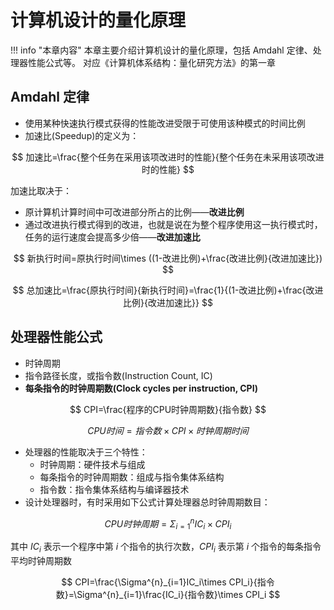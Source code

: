 # 计算机设计的量化原理


!!! info "本章内容"
	本章主要介绍计算机设计的量化原理，包括 Amdahl 定律、处理器性能公式等。
	对应《计算机体系结构：量化研究方法》的第一章

## Amdahl 定律

* 使用某种快速执行模式获得的性能改进受限于可使用该种模式的时间比例
* 加速比(Speedup)的定义为：

$$ 	加速比=\frac{整个任务在采用该项改进时的性能}{整个任务在未采用该项改进时的性能} $$

加速比取决于：

* 原计算机计算时间中可改进部分所占的比例——**改进比例**
* 通过改进执行模式得到的改进，也就是说在为整个程序使用这一执行模式时，任务的运行速度会提高多少倍——**改进加速比**


$$ 新执行时间=原执行时间\times ((1-改进比例)+\frac{改进比例}{改进加速比}) $$

$$ 总加速比=\frac{原执行时间}{新执行时间}=\frac{1}{(1-改进比例)+\frac{改进比例}{改进加速比}} $$

## 处理器性能公式

* 时钟周期
* 指令路径长度，或指令数(Instruction Count, IC)
* **每条指令的时钟周期数(Clock cycles per instruction, CPI)**

$$ CPI=\frac{程序的CPU时钟周期数}{指令数} $$

$$ CPU时间=指令数\times CPI\times 时钟周期时间 $$

* 处理器的性能取决于三个特性：
	* 时钟周期：硬件技术与组成
	* 每条指令的时钟周期数：组成与指令集体系结构
	* 指令数：指令集体系结构与编译器技术
* 设计处理器时，有时采用如下公式计算处理器总时钟周期数目：

$$ CPU时钟周期=\Sigma^{n}_{i=1}IC_i\times CPI_i $$

其中 $IC_i$ 表示一个程序中第 $i$ 个指令的执行次数，$CPI_i$ 表示第 $i$ 个指令的每条指令平均时钟周期数

$$ CPI=\frac{\Sigma^{n}_{i=1}IC_i\times CPI_i}{指令数}=\Sigma^{n}_{i=1}\frac{IC_i}{指令数}\times CPI_i $$